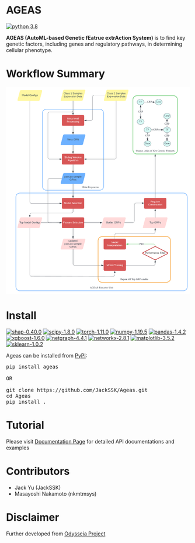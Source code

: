 # AGEAS
[![python 3.8](https://img.shields.io/badge/python-3.8-brightgreen)](https://www.python.org/)

**AGEAS (AutoML-based Genetic fEatrue extrAction System)** is to find key genetic factors, including genes and regulatory pathways, in determining cellular phenotype.

# Workflow Summary
![Workflow](docs/images/summary.png)

# Install

[![shap-0.40.0](https://img.shields.io/badge/shap-0.40.0-red)](http://github.com/slundberg/shap)
[![scipy-1.8.0](https://img.shields.io/badge/scipy-1.8.0-orange)](https://github.com/scipy/scipy)
[![torch-1.11.0](https://img.shields.io/badge/torch-1.11.0-yellow)](https://github.com/pytorch/pytorch)
[![numpy-1.19.5](https://img.shields.io/badge/numpy-1.19.5-green)](https://github.com/numpy/numpy)
[![pandas-1.4.2](https://img.shields.io/badge/pandas-1.4.2-blue)](https://github.com/pandas-dev/pandas)
[![xgboost-1.6.0](https://img.shields.io/badge/xgboost-1.6.0-indigo)](https://github.com/dmlc/xgboost)
[![netgraph-4.4.1](https://img.shields.io/badge/netgraph-4.4.1-violet)](https://github.com/paulbrodersen/netgraph)
[![networkx-2.8.1](https://img.shields.io/badge/networkx-2.8.1-black)](https://github.com/networkx/networkx)
[![matplotlib-3.5.2](https://img.shields.io/badge/matplotlib-3.5.2-silver)](https://github.com/matplotlib/matplotlib)
[![sklearn-1.0.2](https://img.shields.io/badge/sklearn-1.0.2-gold)](https://github.com/scikit-learn/scikit-learn)


Ageas can be installed from [PyPI](https://pypi.org/project/Ageas/):

<pre>
pip install ageas

OR

git clone https://github.com/JackSSK/Ageas.git
cd Ageas
pip install .
</pre>


# Tutorial

Please visit [Documentation Page](https://JackSSK.github.io/Ageas/html/index.html) for detailed API documentations and examples

# Contributors

+ Jack Yu (JackSSK)
+ Masayoshi Nakamoto (nkmtmsys)



# Disclaimer

Further developed from [Odysseia Project](https://www.biorxiv.org/content/10.1101/2022.02.17.480852v1)
